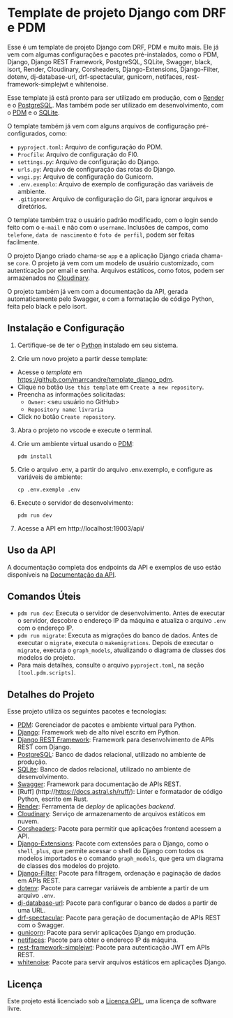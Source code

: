 # Template de projeto Django com DRF e PDM

Esse é um template de projeto Django com DRF, PDM e muito mais. Ele já vem com algumas configurações e pacotes pré-instalados, como o PDM, Django, Django REST Framework, PostgreSQL, SQLite, Swagger, black, isort, Render, Cloudinary, Corsheaders, Django-Extensions, Django-Filter, dotenv, dj-database-url, drf-spectacular, gunicorn, netifaces, rest-framework-simplejwt e whitenoise.

Esse template já está pronto para ser utilizado em produção, com o [Render](http://render.com) e o [PostgreSQL](https://www.postgresql.org/). Mas também pode ser utilizado em desenvolvimento, com o [PDM](https://pdm.fming.dev/) e o [SQLite](https://www.sqlite.org/index.html).

O template também já vem com alguns arquivos de configuração pré-configurados, como:

- `pyproject.toml`: Arquivo de configuração do PDM.
- `Procfile`: Arquivo de configuração do Fl0.
- `settings.py`: Arquivo de configuração do Django.
- `urls.py`: Arquivo de configuração das rotas do Django.
- `wsgi.py`: Arquivo de configuração do Gunicorn.
- `.env.exemplo`: Arquivo de exemplo de configuração das variáveis de ambiente.
- `.gitignore`: Arquivo de configuração do Git, para ignorar arquivos e diretórios.

O template também traz o usuário padrão modificado, com o login sendo feito com o `e-mail` e não com o `username`. Inclusões de campos, como `telefone`, `data de nascimento` e `foto de perfil`, podem ser feitas facilmente.

O projeto Django criado chama-se `app` e a aplicação Django criada chama-se `core`. O projeto já vem com um modelo de usuário customizado, com autenticação por email e senha. Arquivos estáticos, como fotos, podem ser armazenados no [Cloudinary](https://cloudinary.com/).

O projeto também já vem com a documentação da API, gerada automaticamente pelo Swagger, e com a formatação de código Python, feita pelo black e pelo isort.

## Instalação e Configuração

1. Certifique-se de ter o [Python](https://www.python.org/) instalado em seu sistema.

2. Crie um novo projeto a partir desse template:

- Acesse o _template_ em https://github.com/marrcandre/template_django_pdm.
- Clique no botão `Use this template` em `Create a new repository`.
- Preencha as informações solicitadas:
  - `Owner`: <seu usuário no GitHub>
  - `Repository name`: `livraria`
- Click no botão `Create repository`.

3. Abra o projeto no vscode e execute o terminal.

4. Crie um ambiente virtual usando o [PDM](https://pdm.fming.dev/):

   ```
   pdm install
   ```

5. Crie o arquivo .env, a partir do arquivo .env.exemplo, e configure as variáveis de ambiente:

   ```
   cp .env.exemplo .env
   ```

6. Execute o servidor de desenvolvimento:

   ```
   pdm run dev
   ```

7. Acesse a API em http://localhost:19003/api/

## Uso da API

A documentação completa dos endpoints da API e exemplos de uso estão disponíveis na [Documentação da API](http://localhost:19003/api/swagger/).

## Comandos Úteis

- `pdm run dev`: Executa o servidor de desenvolvimento. Antes de executar o servidor, descobre o endereço IP da máquina e atualiza o arquivo `.env` com o endereço IP.
- `pdm run migrate`: Executa as migrações do banco de dados. Antes de executar o `migrate`, executa o `makemigrations`. Depois de executar o `migrate`, executa o `graph_models`, atualizando o diagrama de classes dos modelos do projeto.
- Para mais detalhes, consulte o arquivo `pyproject.toml`, na seção `[tool.pdm.scripts]`.

## Detalhes do Projeto

Esse projeto utiliza os seguintes pacotes e tecnologias:

- [PDM](https://pdm.fming.dev/): Gerenciador de pacotes e ambiente virtual para Python.
- [Django](https://www.djangoproject.com/): Framework web de alto nível escrito em Python.
- [Django REST Framework](https://www.django-rest-framework.org/): Framework para desenvolvimento de APIs REST com Django.
- [PostgreSQL](https://www.postgresql.org/): Banco de dados relacional, utilizado no ambiente de produção.
- [SQLite](https://www.sqlite.org/index.html): Banco de dados relacional, utilizado no ambiente de desenvolvimento.
- [Swagger](https://swagger.io/): Framework para documentação de APIs REST.
- [Ruff] (http://https://docs.astral.sh/ruff/): Linter e formatador de código Python, escrito em Rust.
- [Render](http://render.com): Ferramenta de _deploy_ de aplicações _backend_.
- [Cloudinary](https://cloudinary.com/): Serviço de armazenamento de arquivos estáticos em nuvem.
- [Corsheaders](https://pypi.org/project/django-cors-headers/): Pacote para permitir que aplicações frontend acessem a API.
- [Django-Extensions](https://django-extensions.readthedocs.io/en/latest/): Pacote com extensões para o Django, como o `shell_plus`, que permite acessar o shell do Django com todos os modelos importados e o comando `graph_models`, que gera um diagrama de classes dos modelos do projeto.
- [Django-Filter](https://django-filter.readthedocs.io/en/stable/): Pacote para filtragem, ordenação e paginação de dados em APIs REST.
- [dotenv](https://pypi.org/project/python-dotenv/): Pacote para carregar variáveis de ambiente a partir de um arquivo `.env`.
- [dj-database-url](https://pypi.org/project/dj-database-url/): Pacote para configurar o banco de dados a partir de uma URL.
- [drf-spectacular](https://drf-spectacular.readthedocs.io/en/latest/): Pacote para geração de documentação de APIs REST com o Swagger.
- [gunicorn](https://gunicorn.org/): Pacote para servir aplicações Django em produção.
- [netifaces](https://pypi.org/project/netifaces/): Pacote para obter o endereço IP da máquina.
- [rest-framework-simplejwt](https://django-rest-framework-simplejwt.readthedocs.io/en/latest/): Pacote para autenticação JWT em APIs REST.
- [whitenoise](http://whitenoise.evans.io/en/stable/): Pacote para servir arquivos estáticos em aplicações Django.

## Licença

Este projeto está licenciado sob a [Licença GPL](https://www.gnu.org/licenses/gpl-3.0.html), uma licença de software livre.
